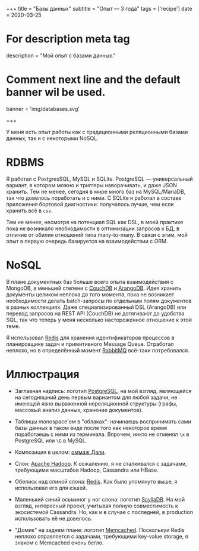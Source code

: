+++
title = "Базы данных"
subtitle = "Опыт — 3 года"
tags = ['recipe']
date = 2020-03-25

# For description meta tag
description = "Мой опыт с базами данных."

# Comment next line and the default banner wil be used.
banner = 'img/databases.svg'

+++

У меня есть опыт работы как с традиционными реляционными базами данных, так и с некоторыми NoSQL. 

# RDBMS

Я работал с PostgresSQL, MySQL и SQLite. PostgreSQL — универсальный вариант, в котором можно и триггеры наворачивать, и даже JSON хранить. Тем не менее, сегодня в мире много баз на MySQL/MariaDB, так что довелось поработать и с ними. С SQLite я работал в составе приложения бортовой диагностики: получалось лучше, чем если хранить всё в `csv`.

Тем не менее, несмотря на потенциал SQL как DSL, в моей практике пока не возникало необходимости в оптимизации запросов к БД, в отличие от обилия отношений типа many-to-many. В связи с этим, мой опыт в первую очередь базируется на взаимодействии с ORM.

# NoSQL

В плане документных баз больше всего опыта взаимодействия с MongoDB, в меньшей степени с [CouchDB](https://couchdb.apache.org/) и [ArangoDB](https://www.arangodb.com/). Идея хранить документы целиком неплоха до того момента, пока не возникает необходимости делать batch-запросы по отдельным полям документов в разных коллекциях. Даже специализированный DSL (ArangoDB) или перевод запросов на REST API (CouchDB) не дотягивают до удобства SQL, так что теперь у меня несколько настороженное отношение к этой теме.

Я использовал [Redis](https://redis.io/) для хранения идентификаторов процессов в планировщике задач и примитивного Message Queue. Отработал неплохо, но в определённый момент [RabbitMQ](https://www.rabbitmq.com/) всё-таки потребовался.

# Иллюстрация

- Заглавная надпись: логотип [PostgreSQL](https://www.postgresql.org/), на мой взгляд, являющейся на сегодняшний день первым вариантом для любой задачи, не имеющей явно выраженной нереляционной структуры (графы, массовый анализ данных, хранение документов).

- Таблицы monospace'ом в "облаках": начинаешь воспринимать сами базы данных в таком виде после того как некоторое время поработаешь с ними из терминала. Впрочем, никто не отменял `\x` в PostgreSQL или `\G` в MySQL.

- Композиция в целом: [оммаж Дали](https://en.wikipedia.org/wiki/The_Elephants).

- Слон: [Apache Hadoop](https://hadoop.apache.org/). К сожалению, я не сталкивался с задачами, требующими масштабов Hadoop, Cassandra или HBase.

- Обелиск над спиной слона: [Redis](https://redis.io/). Как было упомянуто выше, я использовал его для кэшей.

- Маленький синий осьминог у ног слона: логотип [ScyllaDB](https://www.scylladb.com/). На мой взгляд, интересный проект, учитывая полную совместимость к экосистемой Cassandra. Но, как и в случае с последней, в production использовать её не довелось.

- "Домик" на заднем плане: логотип [Memcached](https://memcached.org/). Посколькуи Redis неплохо справляется с задачами, требующими key-value storage, я знаком с Memcached очень бегло.
